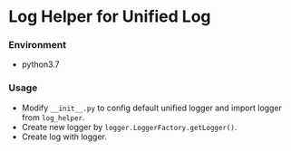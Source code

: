 # Log Helper for Unified Log

### Environment
- python3.7

### Usage
- Modify `__init__.py` to config default unified logger and import logger from `log_helper`.
- Create new logger by `logger.LoggerFactory.getLogger()`.
- Create log with logger.